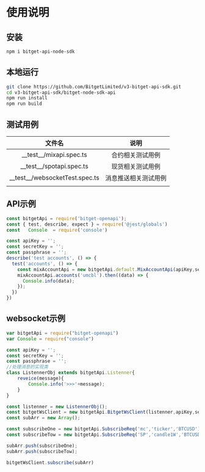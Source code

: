 # 使用说明

## 安装

```bash
npm i bitget-api-node-sdk
```

## 本地运行

```bash
git clone https://github.com/BitgetLimited/v3-bitget-api-sdk.git
cd v3-bitget-api-sdk/bitget-node-sdk-api
npm run install
npm run build
```

## 测试用例

|               文件名               |         说明         |
| :--------------------------------: | :------------------: |
|    \_\_test\_\_/mixapi.spec.ts     |   合约相关测试用例   |
|    \_\_test\_\_/spotapi.spec.ts    |   现货相关测试用例   |
| \_\_test\_\_/websocketTest.spec.ts | 消息推送相关测试用例 |
|                                    |                      |

## API示例

```javascript
const bitgetApi = require('bitget-openapi');
const { test, describe, expect } = require('@jest/globals')
const   Console  = require('console')

const apiKey = '';
const secretKey = '';
const passphrase = '';
describe('test accounts', () => {
  test('accounts', () => {
    const mixAccountApi = new bitgetApi.default.MixAccountApi(apiKey,secretKey,passphrase);
    mixAccountApi.accounts('umcbl').then((data) => {
      Console.info(data);
    });
  })
})
```

## websocket示例

```javascript
var bitgetApi = require("bitget-openapi")
var Console = require("console")

const apiKey = '';
const secretKey = '';
const passphrase = '';
//处理消息的实现类
class ListennerObj extends bitgetApi.Listenner{
    reveice(message){
        Console.info('>>>'+message);
    }
}

const listenner = new ListennerObj();
const bitgetWsClient = new bitgetApi.BitgetWsClient(listenner,apiKey,secretKey,passphrase);
const subArr = new Array();

const subscribeOne = new bitgetApi.SubscribeReq('mc','ticker','BTCUSD');
const subscribeTow = new bitgetApi.SubscribeReq('SP','candle1W','BTCUSDT');

subArr.push(subscribeOne);
subArr.push(subscribeTow);

bitgetWsClient.subscribe(subArr)
```
